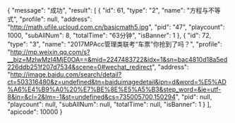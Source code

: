 {
  "message": "成功",
  "result": [
    {
      "id": 61,
      "type": "2",
      "name": "方程与不等式",
      "profile": null,
      "address": "http://math.ufile.ucloud.com.cn/basicmath5.jpg",
      "pid": "47",
      "playcount": 1000,
      "subAllNum": 8,
      "totalTime": "63分钟",
      "isBanner": 1
    },
    {
      "id": 72,
      "type": "3",
      "name": "2017MPAcc管理类联考“车票”你抢到了吗？",
      "profile": "http://mp.weixin.qq.com/s?__biz=MzIwMzI4MjE0OA==&mid=2247483722&idx=1&sn=bac4810d18a5ed226ddb251f207d7534&scene=0#wechat_redirect",
      "address": "http://image.baidu.com/search/detail?ct=503316480&z=undefined&tn=baiduimagedetail&ipn=d&word=%E5%AD%A6%E4%B9%A0%20%E7%BE%8E%E5%A5%B3&step_word=&ie=utf-8&in=&cl=2&lm=-1&st=undefined&cs=735005700,150294",
      "pid": null,
      "playcount": null,
      "subAllNum": null,
      "totalTime": null,
      "isBanner": 1
    }
  ],
  "apicode": 10000
}
